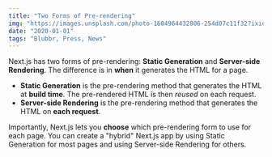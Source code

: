 ```yaml
---
title: "Two Forms of Pre-rendering"
img: "https://images.unsplash.com/photo-1604964432806-254d07c11f32?ixid=MnwxMjA3fDB8MHxzZWFyY2h8MXx8ZGV2ZWxvcGVyfGVufDB8fDB8fA%3D%3D&ixlib=rb-1.2.1&auto=format&fit=crop&w=500&q=60"
date: "2020-01-01"
tags: "Blubbr, Press, News"
---
```


Next.js has two forms of pre-rendering: **Static Generation** and **Server-side Rendering**. The difference is in **when** it generates the HTML for a page.

- **Static Generation** is the pre-rendering method that generates the HTML at **build time**. The pre-rendered HTML is then _reused_ on each request.
- **Server-side Rendering** is the pre-rendering method that generates the HTML on **each request**.

Importantly, Next.js lets you **choose** which pre-rendering form to use for each page. You can create a "hybrid" Next.js app by using Static Generation for most pages and using Server-side Rendering for others.

